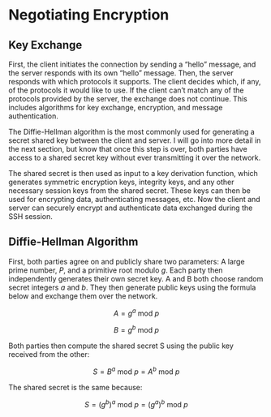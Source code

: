 # Negotiating Encryption
## Key Exchange
First, the client initiates the connection by sending a “hello” message, and the server responds with its own “hello” message. Then, the server responds with which protocols it supports. The client decides which, if any, of the protocols it would like to use. If the client can’t match any of the protocols provided by the server, the exchange does not continue. This includes algorithms for key exchange, encryption, and message authentication.

The Diffie-Hellman algorithm is the most commonly used for generating a secret shared key between the client and server. I will go into more detail in the next section, but know that once this step is over, both parties have access to a shared secret key without ever transmitting it over the network.

The shared secret is then used as input to a key derivation function, which generates symmetric encryption keys, integrity keys, and any other necessary session keys from the shared secret. These keys can then be used for encrypting data, authenticating messages, etc. Now the client and server can securely encrypt and authenticate data exchanged during the SSH session.

## Diffie-Hellman Algorithm
First, both parties agree on and publicly share two parameters: A large prime number, *P*, and a primitive root modulo *g*. Each party then independently generates their own secret key. A and B both choose random secret integers *a* and *b*. They then generate public keys using the formula below and exchange them over the network.

```math
A = g^a\text{ mod }p
```
```math
B = g^b\text{ mod }p
```

Both parties then compute the shared secret S using the public key received from the other:

```math
S=B^a\text{ mod }p = A^b\text{ mod }p
```

The shared secret is the same because:
```math
S = (g^b)^a\text{ mod }p=(g^a)^b\text{ mod }p
```

